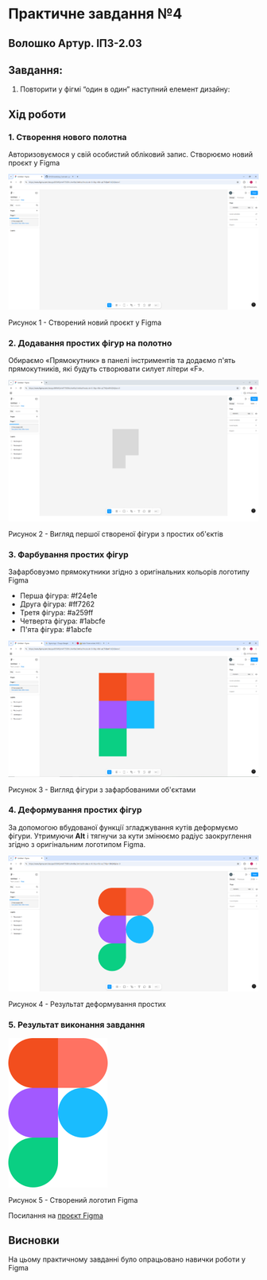 # Практичне завдання №4
## Волошко Артур. ІПЗ-2.03

## Завдання:
1. Повторити у фігмі “один в один” наступний елемент дизайну:


## Хід роботи
### 1. Створення нового полотна

 Авторизовуємося у свій особистий обліковий запис. Створюємо новий проєкт у Figma

![Image alt](https://github.com/johuirmbegytm/DtaI/blob/main/workshop_2/images/0.png)

Рисунок 1 - Створений новий проєкт у Figma
### 2. Додавання простих фігур на полотно
Обираємо «Прямокутник» в панелі інстриментів та додаємо п'ять прямокутників, які будуть створювати силует літери «F». 

![Image alt](https://github.com/johuirmbegytm/DtaI/blob/main/workshop_2/images/1.png)

Рисунок 2 - Вигляд першої створеної фігури з простих об'єктів

### 3. Фарбування простих фігур

Зафарбовуэмо прямокутники згідно з оригінальних кольорів логотипу Figma
* Перша фігура: #f24e1e
* Друга фігура: #ff7262
* Третя фігура: #a259ff
* Четверта фігура: #1abcfe
* П'ята фігура: #1abcfe 

![Image alt](https://github.com/johuirmbegytm/DtaI/blob/main/workshop_2/images/2.png)

Рисунок 3 - Вигляд фігури з зафарбованими об'єктами

### 4. Деформування простих фігур

За допомогою вбудованої функції згладжування кутів деформуємо фігури. Утримуючи **Alt** і тягнучи за кути змінюємо радіус заокруглення згідно з оригінальним логотипом Figma.

![Image alt](https://github.com/johuirmbegytm/DtaI/blob/main/workshop_2/images/3.png)

Рисунок 4 - Результат деформування простих 

### 5. Результат виконання завдання

![Image alt](https://github.com/johuirmbegytm/DtaI/blob/main/workshop_2/images/4.png)

Рисунок 5 - Створений логотип Figma

Посилання на [проєкт Figma](https://www.figma.com/design/BIBWQvhi4T750DtluVwKfe/Untitled?node-id=0-1&t=pCTWjmtRhQV6jAzn-1)

## Висновки

На цьому практичному завданні було опрацьовано навички роботи у Figma

